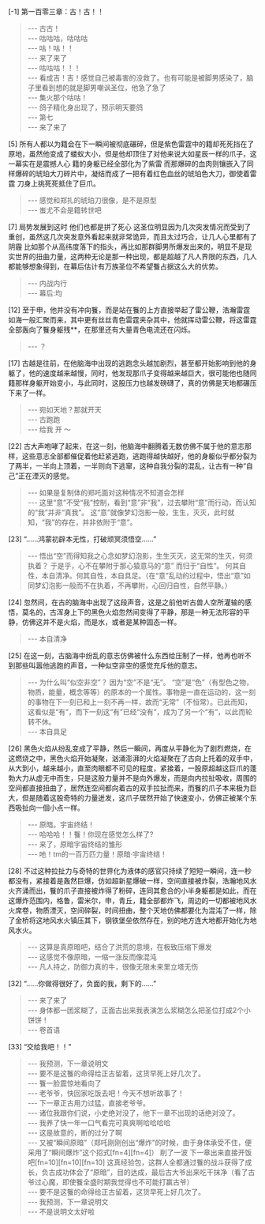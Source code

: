 
[-1] 第一百零三章：古！古！！
>--- 古古！<br>
>--- 咕咕咕，咕咕咕<br>
>--- 咕！咕！！<br>
>--- 来了来了<br>
>--- 咕咕咕！！！<br>
>--- 看成吉！吉！感觉自己被毒害的没救了。也有可能是被脚男感染了，脑子里看到想的就是脚男嘲讽圣位，他急了急了<br>
>--- 集火那个咕咕！<br>
>--- 鸽子精化身出现了，预示明天要鸽<br>
>--- 第七<br>
>--- 来了来了<br>

[5] 所有人都以为籍会在下一瞬间被彻底碾碎，但是紫色雷霆中的籍却死死挡在了原地，虽然他变成了蝼蚁大小，但是他却顶住了对他来说大如星辰一样的爪子，这一幕实在是震撼人心 籍的身躯已经全部化为了紫雷 而那爆碎的血肉则镶嵌入了同样爆碎的琥珀大刀碎片中，凝结而成了一把有着红色血丝的琥珀色大刀，御使着雷霆 刀身上挑死死抵住了巨爪。
>--- 感觉和郑扎的琥珀刀很像，是不是原型<br>
>--- 蚩尤不会是籍转世吧<br>

[7] 局势发展到这时 他们也都是拼了死心 这圣位明显因为几次突发情况而受到了重创，虽然这几次突发意外看起来就非常诡异，而且太过巧合，让几人心里都有了阴霾 比如那个从高纬度落下的指头，再比如那群脚男所爆发出来的，明显不是现实世界的扭曲力量，这两种无论是那一种出现，都是超越了凡人界限的东西，几人都能够想象得到，在幕后估计有万族圣位不希望餮占据这么大的优势。
>--- 内战内行<br>
>--- 幕后:均<br>

[12] 至于申，他并没有冲向餮，而是站在餮的上方直接举起了雷公鞭，浩瀚雷霆如海一般汇聚而来，其中更有丝丝青色雷霆夹杂其中，他就挥动雷公鞭，将这雷霆全部轰向了餮身躯残**，在那里还有大量青色电流还在闪烁。
>--- ？<br>

[17] 古越是往前，在他脑海中出现的逃跑念头越加剧烈，甚至都开始影响到他的身躯了，他的速度越来越慢，同时，他发现那爪子变得越来越巨大，很可能他也随同籍那样身躯开始变小，与此同时，这股压力也越发磅礴了，真的仿佛是天地都碾压下来了一样。
>--- 宛如天地？那就开天<br>
>--- 古跑跑<br>
>--- 给我 开 ～<br>

[22] 古大声咆哮了起来，在这一刻，他脑海中翻腾着无数仿佛不属于他的意志那样，这些意志全部都催促着他赶紧逃跑，逃跑得越快越好，他的身躯似乎都分裂为了两半，一半向上顶着，一半则向下逃窜，这种自我分裂的混乱，让古有一种“自己”正在湮灭的感觉。
>--- 如果是复制体的郑吒面对这种情况不知道会怎样<br>
>--- 这里“意”不受“我”控制，看到“意”非“我”，过去攀附“意”而行动，而认知的“我”并非“真我”。  这“意”就像梦幻泡影一般，生生，灭灭，此时就知，“我”的存在，并非依附于“意”。<br>

[23] “……鸿蒙初辟本无性，打破顽冥须悟空……”
>--- 悟出“空”而得知我之心念如梦幻泡影，生生灭灭，这无常的生灭，何须执着？ 于是乎，心不在攀附于那心猿意马的“意” 而归于“自性”。  何其自性，本自清净。何其自性，本自具足。（在“意”乱动的过程中，悟出“意”如同梦幻泡影一般而不在执着，不再攀附，心回归自性，自然平静。）<br>

[24] 忽然间，在古的脑海中出现了这段声音，这是之前他听古兽人空所灌输的感悟，莫名的，古浑身上下的黑色火焰忽然间变得了平静，那是一种无法形容的平静，仿佛这并不是火焰，而是水，或者是某种固态一样。
>--- 本自清净<br>

[25] 在这一刻，古脑海中纷乱的意志仿佛被什么东西给压制了一样，他再也听不到那些叫嚣他逃跑的声音，一种似空非空的感觉充斥他的意志。
>--- 为什么叫“似空非空”？  因为“空”不是“无”。  “空”是“色”（有型色之物，物质，能量，概念等等）的原本的一个属性。事物是一直在运动的，这一刻的事物在下一刻已和上一刻不再一样，故而“无常”（不恒常）。已此而知，这看似是“有”，而下一刻这“有”已经“没有”，成为了另一个“有”，以此而轮转不休。<br>
>--- 本自具足<br>

[26] 黑色火焰从纷乱变成了平静，然后一瞬间，再度从平静化为了剧烈燃烧，在这燃烧之中，黑色火焰开始凝聚，汹涌澎湃的火焰凝聚在了古向上托着的双手中，从大到小，越来越小，直至肉眼都不可见的程度，紧接着，一股原超越这巨爪的蓬勃大力从虚无中而生，只是这股力量并不是向外爆发，而是向内拉扯吸收，周围的空间都直接扭曲了，居然连空间都向着古的双手拉扯而来，而餮的爪子本来极为巨大，但是随着这股奇特的力量迸发，这爪子居然开始了快速变小，仿佛正被某个东西吸扯向一個小点一样。
>--- 原暗。宇宙终结！<br>
>--- 哈哈哈！！餮！你现在感觉怎么样了?<br>
>--- 来了，原暗宇宙终结的雏形<br>
>--- 吔！tm的一百万匹力量！原暗·宇宙终结！<br>

[28] 不过这种拉扯力与奇特的世界化为液体的感官只持续了短短一瞬间，连一秒都没有，紧接着是轰然巨爆，仿如超新星爆破一样，空间直接被炸裂，浩瀚地风水火齐涌而出，餮的爪子直接被炸得了粉碎，连同其愈合的小半身躯都是如此，而在这爆炸范围内，格鲁，雷米尔，申，青丘，籍全部都炸飞，周边的一切都被地风水火席卷，物质湮灭，空间碎裂，时间扭曲，整个天地仿佛都要化为混沌了一样，除了金桥将这地风水火镇压其下，钢铁堡垒依然存在，别的地方连大地都开始化为地风水火。
>--- 这算是真原暗吧，结合了洪荒的意境，在极致压缩下爆发<br>
>--- 这感觉不像原暗，一缩一涨反而像混沌<br>
>--- 凡人持之，防御力真的牛，很像无限未来里立塔无伤<br>

[32] “……你做得很好了，负面的我，剩下的……”
>--- 来了来了<br>
>--- 身体都一团浆糊了，正面古出来我表演怎么浆糊怎么把圣位打成2个小饼饼！<br>
>--- 卷首语<br>

[33] “交给我吧！！”
>--- 我预测，下一章说明文<br>
>--- 要不是这餮的命得给正古留着，这货早死上好几次了。<br>
>--- 餮一脸震惊地看向了<br>
>--- 老爷爷，快回家吃饭去吧！今天不想听故事了！<br>
>--- 下一章正古用力过猛，直接老爷爷。<br>
>--- 诸位我跟你们说，小史绝对没了，他下一章不出现的话绝对没了。<br>
>--- 我养了快一年一口气看完可真爽啊哈哈哈哈<br>
>--- 这是故意的，断的过分了啊<br>
>--- 又被“瞬间原暗”（郑吒刚刚创出“爆炸”的时候，由于身体承受不住，便采用了“瞬间爆炸”这个招式[fn=4][fn=4]）  削了一波 下一章出来直接开饭吧[fn=10][fn=10][fn=10] 这真经验包，这群人全都通过餮的战斗获得了成长，负古成功体会了“原暗”，目的达成，最后古大爷出来吃干抹净（看了古爷过心魔，即使餮全盛时期我觉得也不可能打赢古爷）<br>
>--- 要不是这餮的命得给正古留着，这货早死上好几次了。<br>
>--- 我预测，下一章说明文<br>
>--- 不是说明文太好啦<br>

